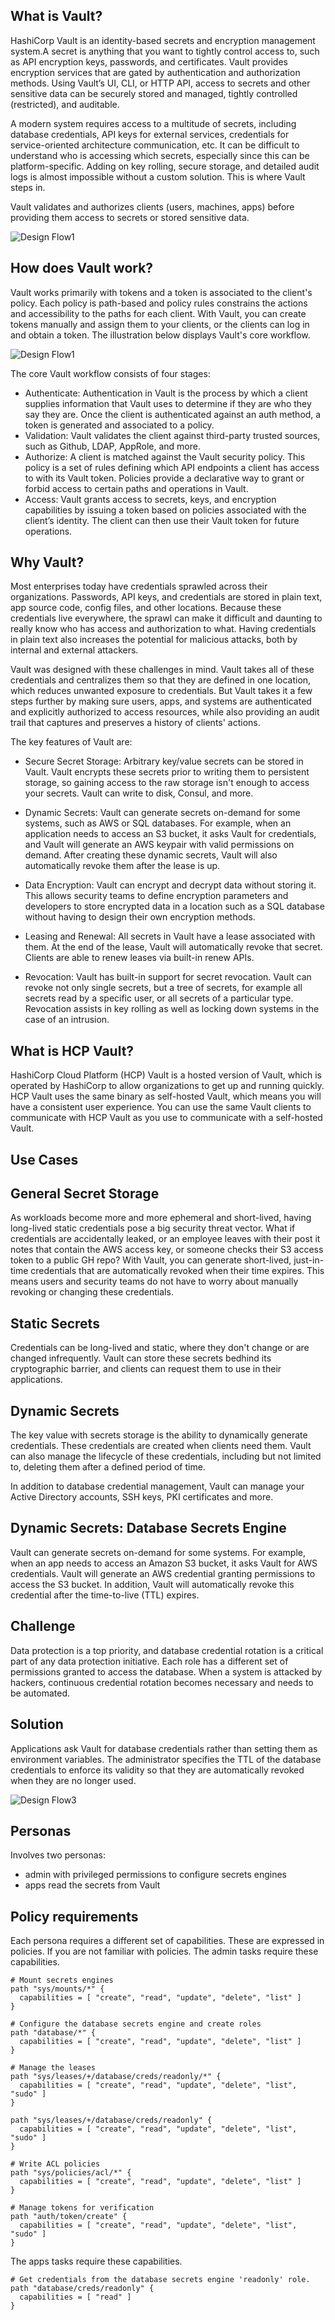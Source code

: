 ## What is Vault?
HashiCorp Vault is an identity-based secrets and encryption management system.A secret is anything that you want to tightly control access to, such as API encryption keys, passwords, and certificates. Vault provides encryption services that are gated by authentication and authorization methods. Using Vault’s UI, CLI, or HTTP API, access to secrets and other sensitive data can be securely stored and managed, tightly controlled (restricted), and auditable.

A modern system requires access to a multitude of secrets, including database credentials, API keys for external services, credentials for service-oriented architecture communication, etc. It can be difficult to understand who is accessing which secrets, especially since this can be platform-specific. Adding on key rolling, secure storage, and detailed audit logs is almost impossible without a custom solution. This is where Vault steps in.

Vault validates and authorizes clients (users, machines, apps) before providing them access to secrets or stored sensitive data.

![Design Flow1](image/Vault-01.png)

## How does Vault work?
Vault works primarily with tokens and a token is associated to the client's policy. Each policy is path-based and policy rules constrains the actions and accessibility to the paths for each client. With Vault, you can create tokens manually and assign them to your clients, or the clients can log in and obtain a token. The illustration below displays Vault's core workflow.

![Design Flow1](image/Vault-02.png)

The core Vault workflow consists of four stages:

- Authenticate: Authentication in Vault is the process by which a client supplies information that Vault uses to determine if they are who they say they are. Once the client is authenticated against an auth method, a token is generated and associated to a policy.
- Validation: Vault validates the client against third-party trusted sources, such as Github, LDAP, AppRole, and more.
- Authorize: A client is matched against the Vault security policy. This policy is a set of rules defining which API endpoints a client has access to with its Vault token. Policies provide a declarative way to grant or forbid access to certain paths and operations in Vault.
- Access: Vault grants access to secrets, keys, and encryption capabilities by issuing a token based on policies associated with the client’s identity. The client can then use their Vault token for future operations.

## Why Vault?
Most enterprises today have credentials sprawled across their organizations. Passwords, API keys, and credentials are stored in plain text, app source code, config files, and other locations. Because these credentials live everywhere, the sprawl can make it difficult and daunting to really know who has access and authorization to what. Having credentials in plain text also increases the potential for malicious attacks, both by internal and external attackers.

Vault was designed with these challenges in mind. Vault takes all of these credentials and centralizes them so that they are defined in one location, which reduces unwanted exposure to credentials. But Vault takes it a few steps further by making sure users, apps, and systems are authenticated and explicitly authorized to access resources, while also providing an audit trail that captures and preserves a history of clients' actions.

The key features of Vault are:

- Secure Secret Storage: Arbitrary key/value secrets can be stored in Vault. Vault encrypts these secrets prior to writing them to persistent storage, so gaining access to the raw storage isn't enough to access your secrets. Vault can write to disk, Consul, and more.

- Dynamic Secrets: Vault can generate secrets on-demand for some systems, such as AWS or SQL databases. For example, when an application needs to access an S3 bucket, it asks Vault for credentials, and Vault will generate an AWS keypair with valid permissions on demand. After creating these dynamic secrets, Vault will also automatically revoke them after the lease is up.

- Data Encryption: Vault can encrypt and decrypt data without storing it. This allows security teams to define encryption parameters and developers to store encrypted data in a location such as a SQL database without having to design their own encryption methods.

- Leasing and Renewal: All secrets in Vault have a lease associated with them. At the end of the lease, Vault will automatically revoke that secret. Clients are able to renew leases via built-in renew APIs.

- Revocation: Vault has built-in support for secret revocation. Vault can revoke not only single secrets, but a tree of secrets, for example all secrets read by a specific user, or all secrets of a particular type. Revocation assists in key rolling as well as locking down systems in the case of an intrusion.

## What is HCP Vault?
HashiCorp Cloud Platform (HCP) Vault is a hosted version of Vault, which is operated by HashiCorp to allow organizations to get up and running quickly. HCP Vault uses the same binary as self-hosted Vault, which means you will have a consistent user experience. You can use the same Vault clients to communicate with HCP Vault as you use to communicate with a self-hosted Vault.

## Use Cases

## General Secret Storage
As workloads become more and more ephemeral and short-lived, having long-lived static credentials pose a big security threat vector. What if credentials are accidentally leaked, or an employee leaves with their post it notes that contain the AWS access key, or someone checks their S3 access token to a public GH repo? With Vault, you can generate short-lived, just-in-time credentials that are automatically revoked when their time expires. This means users and security teams do not have to worry about manually revoking or changing these credentials.

## Static Secrets
Credentials can be long-lived and static, where they don't change or are changed infrequently. Vault can store these secrets bedhind its cryptographic barrier, and clients can request them to use in their applications.

## Dynamic Secrets
The key value with secrets storage is the ability to dynamically generate credentials. These credentials are created when clients need them. Vault can also manage the lifecycle of these credentials, including but not limited to, deleting them after a defined period of time.

In addition to database credential management, Vault can manage your Active Directory accounts, SSH keys, PKI certificates and more.

## Dynamic Secrets: Database Secrets Engine

Vault can generate secrets on-demand for some systems. For example, when an app needs to access an Amazon S3 bucket, it asks Vault for AWS credentials. Vault will generate an AWS credential granting permissions to access the S3 bucket. In addition, Vault will automatically revoke this credential after the time-to-live (TTL) expires.

## Challenge
Data protection is a top priority, and database credential rotation is a critical part of any data protection initiative. Each role has a different set of permissions granted to access the database. When a system is attacked by hackers, continuous credential rotation becomes necessary and needs to be automated.

## Solution
Applications ask Vault for database credentials rather than setting them as environment variables. The administrator specifies the TTL of the database credentials to enforce its validity so that they are automatically revoked when they are no longer used.

![Design Flow3](image/Vault-03.png)

## Personas
Involves two personas:

- admin with privileged permissions to configure secrets engines
- apps read the secrets from Vault

## Policy requirements

Each persona requires a different set of capabilities. These are expressed in policies. If you are not familiar with policies.
The admin tasks require these capabilities.

```
# Mount secrets engines
path "sys/mounts/*" {
  capabilities = [ "create", "read", "update", "delete", "list" ]
}

# Configure the database secrets engine and create roles
path "database/*" {
  capabilities = [ "create", "read", "update", "delete", "list" ]
}

# Manage the leases
path "sys/leases/+/database/creds/readonly/*" {
  capabilities = [ "create", "read", "update", "delete", "list", "sudo" ]
}

path "sys/leases/+/database/creds/readonly" {
  capabilities = [ "create", "read", "update", "delete", "list", "sudo" ]
}

# Write ACL policies
path "sys/policies/acl/*" {
  capabilities = [ "create", "read", "update", "delete", "list" ]
}

# Manage tokens for verification
path "auth/token/create" {
  capabilities = [ "create", "read", "update", "delete", "list", "sudo" ]
}
```

The apps tasks require these capabilities.

```
# Get credentials from the database secrets engine 'readonly' role.
path "database/creds/readonly" {
  capabilities = [ "read" ]
}
```


